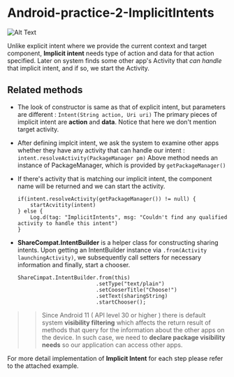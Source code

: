 # Android-practice-2-ImplicitIntents

![Alt Text](https://github.com/RobinKim-SWEngineer/Images-for-document/blob/master/ImplicitIntents.gif)

Unlike explicit intent where we provide the current context and target component, **Implicit intent** needs type of action and data for that action specified. Later on system finds some other app's Activity that *can handle* that implicit intent, and if so, we start the Activity.

## Related methods
- The look of constructor is same as that of explicit intent, but parameters are different  :
 `Intent(String action, Uri uri)` 
   The primary pieces of implicit intent are **action** and **data**. Notice that here we don't mention target activity.

- After defining implcit intent, we ask the system to examine other apps whether they have any activity that can handle our intent  :
`intent.resolveActivity(PackageManager pm)` 
    Above method needs an instance of PackageManager, which is provided by `getPackageManager()`

- If there's activity that is matching our implicit intent, the component name will be returned and we can start the activity.
    ```
    if(intent.resolveActivity(getPackageManager()) != null) {
        startAcvitity(intent)
    } else {
        Log.d(tag: "ImplicitIntents", msg: "Couldn't find any qualified activity to handle this intent")
    }
    ```
- **ShareCompat.IntentBuilder** is a helper class for constructing sharing intents. Upon getting an IntentBuilder instance via 
  `.from(Activity launchingActivity)`, we subsequently call setters for necessary information and finally, start a chooser.
  
    ```
    ShareCimpat.IntentBuilder.from(this)
                             .setType("text/plain")
                             .setCooserTitle("Choose!")
                             .setText(sharingString)
                             .startChooser();
    ```



>> Since Android 11 ( API level 30 or higher ) there is default system **visibility filtering** which affects the return result of methods that query for the information about the other apps on the device. In such case, we need to **declare package visibility needs** so our application can access other apps.


For more detail implementation of **Implicit Intent** for each step please refer to the attached example.
